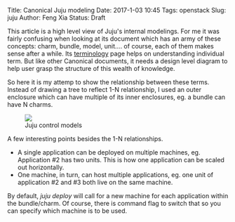 Title: Canonical Juju modeling
Date: 2017-1-03 10:45
Tags: openstack
Slug: juju
Author: Feng Xia
Status: Draft

This article is a high level view of Juju's internal modelings. For me it was fairly confusing when looking at its document
which has an army of these concepts: charm, bundle, model, unit.... of course, each of them makes sense after a while. Its [terminology][1] page helps on understanding individual term. But like other Canonical documents, it needs a design level diagram
to help user grasp the structure of this wealth of knowledge.

[1]: https://jujucharms.com/docs/2.0/glossary

So here it is my attemp to show the relationship between these terms. Instead of drawing a tree to reflect 1-N relationship, I used
an outer enclosure which can have multiple of its inner enclosures, eg. a bundle can have N charms.

<figure>
<img src="/images/juju_control_modeling.png" class="center-block img-responsive" />
<figcaption>Juju control models</figcaption>
</figure>

A few interesting points besides the 1-N relationships. 

* A single application can be deployed on multiple machines, eg. Application #2 has two units. This is how
one application can be scaled out horizontally. 
* One machine, in turn, can host multiple applications, eg. one unit
of application #2 and #3 both live on the same machine. 

By default, _juju deploy_ will call for a new machine for each application
within the bundle/charm. Of course, there is command flag to switch that so you can specify which machine is to be used.
